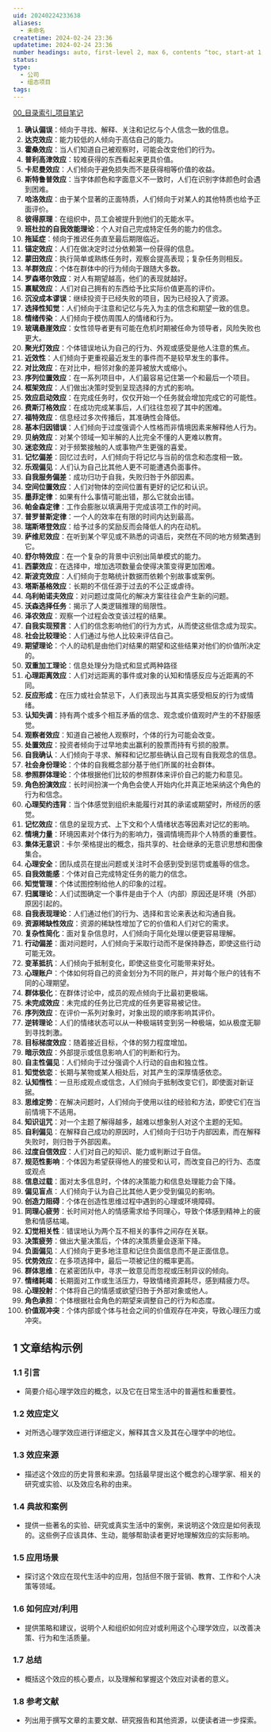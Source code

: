 ```yaml
---
uid: 20240224233638
aliases:
  - 未命名
createtime: 2024-02-24 23:36
updatetime: 2024-02-24 23:36
number headings: auto, first-level 2, max 6, contents ^toc, start-at 1, _.1.1
status: 
type:
  - 公司
  - 组态项目
tags:
---
```


[00_目录索引_项目笔记](00_目录索引_项目笔记.md)

1. **确认偏误**：倾向于寻找、解释、关注和记忆与个人信念一致的信息。
2. **达克效应**：能力较低的人倾向于高估自己的能力。
3. **霍桑效应**：当人们知道自己被观察时，可能会改变他们的行为。
4. **普利高津效应**：较难获得的东西看起来更具价值。
5. **卡尼曼效应**：人们倾向于避免损失而不是获得相等价值的收益。
6. **斯特鲁普效应**：当字体颜色和字面意义不一致时，人们在识别字体颜色时会遇到困难。
7. **哈洛效应**：由于某个显著的正面特质，人们倾向于对某人的其他特质也给予正面评价。
8. **彼得原理**：在组织中，员工会被提升到他们的无能水平。
9. **班杜拉的自我效能理论**：个人对自己完成特定任务的能力的信念。
10. **拖延症**：倾向于推迟任务直至最后期限临近。
11. **锚定效应**：人们在做决定时过分依赖第一份获得的信息。
12. **蒙田效应**：执行简单或熟练任务时，观察会提高表现；复杂任务则相反。
13. **羊群效应**：个体在群体中的行为倾向于跟随大多数。
14. **罗森塔尔效应**：对人有期望越高，他们的表现就越好。
15. **禀赋效应**：人们对自己拥有的东西给予比实际价值更高的评价。
16. **沉没成本谬误**：继续投资于已经失败的项目，因为已经投入了资源。
17. **选择性知觉**：人们倾向于注意和记忆与先入为主的信念和期望一致的信息。
18. **情绪传染**：人们倾向于模仿周围人的情绪和行为。
19. **玻璃悬崖效应**：女性领导者更有可能在危机时期被任命为领导者，风险失败也更大。
20. **聚光灯效应**：个体错误地认为自己的行为、外观或感受是他人注意的焦点。
21. **近效性**：人们倾向于更重视最近发生的事件而不是较早发生的事件。
22. **对比效应**：在对比中，相邻对象的差异被放大或缩小。
23. **序列位置效应**：在一系列项目中，人们最容易记住第一个和最后一个项目。
24. **框架效应**：人们做出决策时受到呈现选择的方式的影响。
25. **效应启动效应**：在完成任务时，仅仅开始一个任务就会增加完成它的可能性。
26. **费斯汀格效应**：在成功完成某事后，人们往往忽视了其中的困难。
27. **福特效应**：信息经过多次传播后，其准确性会降低。
28. **基本归因错误**：人们倾向于过度强调个人性格而非情境因素来解释他人行为。
29. **贝纳效应**：对某个领域一知半解的人比完全不懂的人更难以教育。
30. **迷恋效应**：对于频繁接触的人或事物产生更强的喜爱。
31. **记忆偏差**：回忆过去时，人们倾向于将记忆与当前的信念和态度相一致。
32. **乐观偏见**：人们认为自己比其他人更不可能遭遇负面事件。
33. **自我服务偏差**：成功归功于自我，失败归咎于外部因素。
34. **空间位置效应**：人们对物体的空间位置有更好的记忆和认识。
35. **墨菲定律**：如果有什么事情可能出错，那么它就会出错。
36. **帕金森定律**：工作会膨胀以填满用于完成该项工作的时间。
37. **普罗普斯定律**：一个人的效率在有限的时间内达到最高。
38. **瑞斯塔登效应**：给予过多的奖励反而会降低人的内在动机。
39. **萨维尼效应**：在听到某个罕见或不熟悉的词语后，突然在不同的地方频繁遇到它。
40. **舒尔特效应**：在一个复杂的背景中识别出简单模式的能力。
41. **西蒙效应**：在选择中，增加选项数量会使得决策变得更加困难。
42. **斯波克效应**：人们倾向于忽略统计数据而依赖个别故事或案例。
43. **塔斯基格效应**：长期的不信任源于过去的不公正或虐待。
44. **乌利帕诺夫效应**：对问题过度简化的解决方案往往会产生新的问题。
45. **沃森选择任务**：揭示了人类逻辑推理的局限性。
46. **泽农效应**：观察一个过程会改变该过程的结果。
47. **自我实现预言**：人们的信念影响他们的行为方式，从而使这些信念成为现实。
48. **社会比较理论**：人们通过与他人比较来评估自己。
49. **期望理论**：个人的动机是由他们对结果的期望和这些结果对他们的价值所决定的。
50. **双重加工理论**：信息处理分为隐式和显式两种路径
51. **心理距离效应**：人们对远距离的事件或对象的认知和情感反应与近距离的不同。
52. **反应形成**：在压力或社会禁忌下，人们表现出与其真实感受相反的行为或情绪。
53. **认知失调**：持有两个或多个相互矛盾的信念、观念或价值观时产生的不舒服感觉。
54. **观察者效应**：知道自己被他人观察时，个体的行为可能会改变。
55. **处置效应**：投资者倾向于过早地卖出赢利的股票而持有亏损的股票。
56. **自我确认**：人们倾向于寻求、解释和记忆那些确认自己现有自我观念的信息。
57. **社会身份理论**：个体的自我概念部分基于他们所属的社会群体。
58. **参照群体理论**：个体根据他们比较的参照群体来评价自己的能力和意见。
59. **角色扮演效应**：长时间扮演一个角色会使人开始内化并真正地采纳这个角色的行为和信念。
60. **心理契约违背**：当个体感觉到组织未能履行对其的承诺或期望时，所经历的感觉。
61. **记忆效应**：信息的呈现方式、上下文和个人情绪状态等因素对记忆的影响。
62. **情境力量**：环境因素对个体行为的影响力，强调情境而非个人特质的重要性。
63. **集体无意识**：卡尔·荣格提出的概念，指共享的、社会继承的无意识思想和图像集合。
64. **心理安全**：团队成员在提出问题或关注时不会感到受到惩罚或羞辱的信念。
65. **自我效能感**：个体对自己完成特定任务的能力的信念。
66. **知觉管理**：个体试图控制给他人的印象的过程。
67. **归属理论**：人们试图确定一个事件是由于个人（内部）原因还是环境（外部）原因引起的。
68. **自我表现理论**：人们通过他们的行为、选择和言论来表达和沟通自我。
69. **资源稀缺性效应**：资源的稀缺性增加了它的价值和人们对它的需求。
70. **复杂性简化**：面对复杂信息时，人们倾向于简化处理以便更容易理解。
71. **行动偏差**：面对问题时，人们倾向于采取行动而不是保持静态，即使这些行动可能无效。
72. **变革抵抗**：人们倾向于抵制变化，即使这些变化可能带来好处。
73. **心理账户**：个体如何将自己的资金划分为不同的账户，并对每个账户的钱有不同的心理期望。
74. **群体极化**：在群体讨论中，成员的观点倾向于比最初更极端。
75. **未完成效应**：未完成的任务比已完成的任务更容易被记住。
76. **序列效应**：在评价一系列对象时，对象出现的顺序影响其评价。
77. **逆转理论**：人们的情绪状态可以从一种极端转变到另一种极端，如从极度无聊到寻找刺激。
78. **目标梯度效应**：随着接近目标，个体的努力程度增加。
79. **暗示效应**：外部提示或信息影响人们的判断和行为。
80. **自主性偏见**：人们倾向于过分强调个人行动的自由和独立性。
81. **知觉依恋**：长期与某物或某人相处后，对其产生的深厚情感依恋。
82. **认知惰性**：一旦形成观点或信念，人们倾向于抵制改变它们，即使面对新证据。
83. **思维定势**：在解决问题时，人们倾向于使用以往的经验和方法，即使它们在当前情境下不适用。
84. **知识诅咒**：对一个主题了解得越多，越难以想象别人对这个主题的无知。
85. **自利偏见**：在解释自己成功的原因时，人们倾向于归功于内部因素，而在解释失败时，则归咎于外部因素。
86. **过度自信效应**：人们对自己的知识、能力或判断过于自信。
87. **规范性影响**：个体因为希望获得他人的接受和认可，而改变自己的行为、态度或观点
88. **信息过载**：面对太多信息时，个体的决策能力和信息处理能力会下降。
89. **偏见盲点**：人们倾向于认为自己比其他人更少受到偏见的影响。
90. **创造力阻碍**：个体在创造性思维过程中遇到的心理或环境障碍。
91. **同理心疲劳**：长时间对他人的情感需求给予同理心，导致个体感到精神上的疲惫和情感枯竭。
92. **幻觉相关性**：错误地认为两个互不相关的事件之间存在关联。
93. **决策疲劳**：做出大量决策后，个体的决策质量会逐渐下降。
94. **负面偏见**：人们倾向于更多地注意和记住负面信息而不是正面信息。
95. **优势效应**：在多项选择中，最后一项被记住的概率更高。
96. **群体思维**：在紧密团队中，寻求一致意见而忽视或压制异议的倾向。
97. **情绪耗竭**：长期面对工作或生活压力，导致情绪资源耗尽，感到精疲力尽。
98. **心理投射**：个体将自己的情感或欲望归咎于外部对象或他人。
99. **角色承担**：个体根据社会角色的期望来调整自己的行为和态度。
100. **价值观冲突**：个体内部或个体与社会之间的价值观存在冲突，导致心理压力或冲突。

## 1 文章结构示例

### 1.1 引言

- 简要介绍心理学效应的概念，以及它在日常生活中的普遍性和重要性。

### 1.2 效应定义

- 对所选心理学效应进行详细定义，解释其含义及其在心理学中的地位。

### 1.3 效应来源

- 描述这个效应的历史背景和来源。包括最早提出这个概念的心理学家、相关的研究或实验、以及效应名称的由来。

### 1.4 典故和案例

- 提供一些著名的实验、研究或真实生活中的案例，来说明这个效应是如何表现的。这些例子应该具体、生动，能够帮助读者更好地理解效应的实际影响。

### 1.5 应用场景

- 探讨这个效应在现代生活中的应用，包括但不限于营销、教育、工作和个人决策等领域。
### 1.6 如何应对/利用

- 提供策略和建议，说明个人和组织如何应对或利用这个心理学效应，以改善决策、行为和生活质量。

### 1.7 总结

- 概括这个效应的核心要点，以及理解和掌握这个效应对读者的意义。

### 1.8 参考文献

- 列出用于撰写文章的主要文献、研究报告和其他资源，以便读者进一步探索。